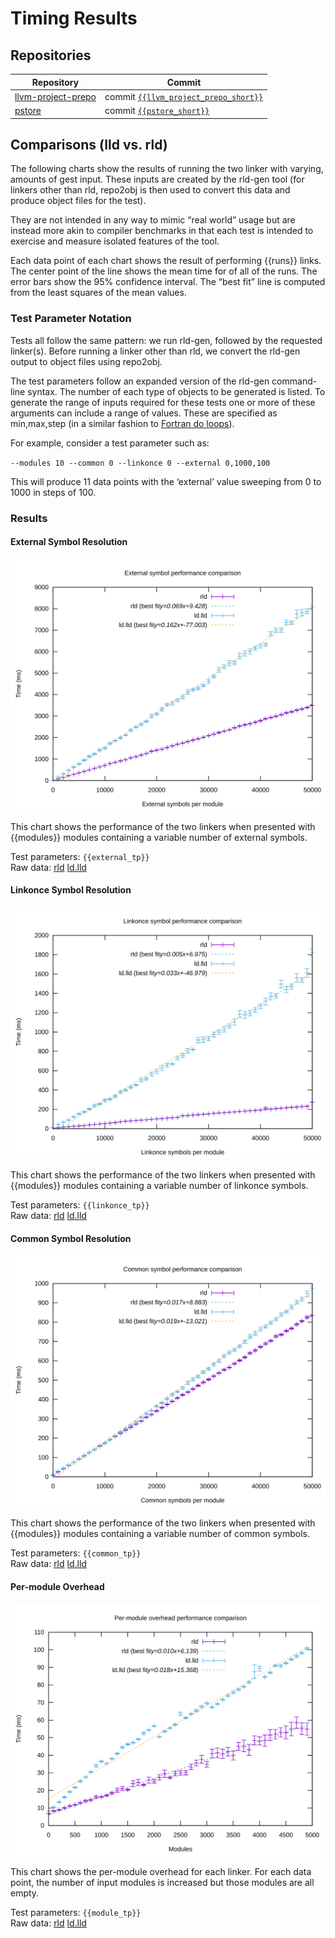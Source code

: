 # Timing Results

## Repositories

| Repository | Commit |
| --- | --- |
| [llvm-project-prepo](http://github.com/SNSystems/llvm-project-prepo) | commit [`{{llvm_project_prepo_short}}`](https://github.com/SNSystems/llvm-project-prepo/commit/{{llvm_project_prepo_long}}) |
| [pstore](http://github.com/SNSystems/pstore) | commit [`{{pstore_short}}`](https://github.com/SNSystems/pstore/commit/{{pstore_long}}) |

## Comparisons (lld vs. rld)

The following charts show the results of running the two linker with varying, amounts of gest input. These inputs are created by the rld-gen tool (for linkers other than rld, repo2obj is then used to convert this data and produce object files for the test).

They are not intended in any way to mimic “real world” usage but are instead more akin to compiler benchmarks in that each test is intended to exercise and measure isolated features of the tool.

Each data point of each chart shows the result of performing {{runs}} links. The center point of the line shows the mean time for of all of the runs. The error bars show the 95% confidence interval. The “best fit” line is computed from the least squares of the mean values.

### Test Parameter Notation

Tests all follow the same pattern: we run rld-gen, followed by the requested linker(s). Before running a linker other than rld, we convert the rld-gen output to object files using repo2obj.

The test parameters follow an expanded version of the rld-gen command-line syntax. The number of each type of objects to be generated is listed. To generate the range of inputs required for these tests one or more of these arguments can include a range of values. These are specified as min,max,step (in a similar fashion to [Fortran do loops](https://fortran-lang.org/learn/quickstart/operators_control_flow#loop-constructs-do)). 

For example, consider a test parameter such as:

`--modules 10 --common 0 --linkonce 0 --external 0,1000,100`

This will produce 11 data points with the ‘external’ value sweeping from 0 to 1000 in steps of 100.

### Results

#### External Symbol Resolution

![lld vs. rld (external symbol resolution)](./external.svg)

This chart shows the performance of the two linkers when presented with {{modules}} modules containing a variable number of external symbols.

Test parameters: `{{external_tp}}`<br>
Raw data: [rld](./external.rld.csv) [ld.lld](./external.ld.lld.csv)

#### Linkonce Symbol Resolution

![lld vs. rld (linkonce symbol resolution)](./linkonce.svg)

This chart shows the performance of the two linkers when presented with {{modules}} modules containing a variable number of linkonce symbols.

Test parameters: `{{linkonce_tp}}`<br>
Raw data: [rld](./linkonce.rld.csv) [ld.lld](./linkonce.ld.lld.csv)

#### Common Symbol Resolution

![lld vs. rld (common symbol resolution)](./common.svg)

This chart shows the performance of the two linkers when presented with {{modules}} modules containing a variable number of common symbols.

Test parameters: `{{common_tp}}`<br>
Raw data: [rld](./common.rld.csv) [ld.lld](./common.ld.lld.csv)

#### Per-module Overhead

![lld vs. rld (per-module overhead)](./modules.svg)

This chart shows the per-module overhead for each linker. For each data point, the number of input modules is increased but those modules are all empty.

Test parameters: `{{module_tp}}`<br>
Raw data: [rld](./modules.rld.csv) [ld.lld](./modules.ld.lld.csv)

